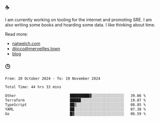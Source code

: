### ☕

I am currently working on tooling for the internet and promoting SRE. I am also writing some books and hoarding some data. I like thinking about time. 

Read more:

 - [natwelch.com](https://natwelch.com)
 - [@icco@merveilles.town](https://merveilles.town/@icco)
 - [blog](https://writing.natwelch.com)

### 🕒

<!--START_SECTION:waka-->

```txt
From: 20 October 2024 - To: 19 November 2024

Total Time: 44 hrs 33 mins

Other                         █████████▓░░░░░░░░░░░░░░░   39.06 %
Terraform                     █████░░░░░░░░░░░░░░░░░░░░   19.87 %
TypeScript                    ██▒░░░░░░░░░░░░░░░░░░░░░░   08.85 %
YAML                          ██░░░░░░░░░░░░░░░░░░░░░░░   07.38 %
Go                            █▓░░░░░░░░░░░░░░░░░░░░░░░   06.59 %
```

<!--END_SECTION:waka-->
